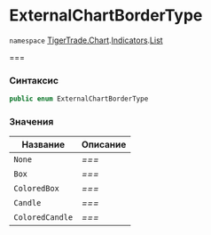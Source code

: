 # ExternalChartBorderType

`namespace` [TigerTrade.Chart](../../../../).[Indicators](../).[List](./)

\===

### Синтаксис

```csharp
public enum ExternalChartBorderType
```

### Значения

| Название        | Описание |
| --------------- | -------- |
| `None`          | _===_    |
| `Box`           | _===_    |
| `ColoredBox`    | _===_    |
| `Candle`        | _===_    |
| `ColoredCandle` | _===_    |
